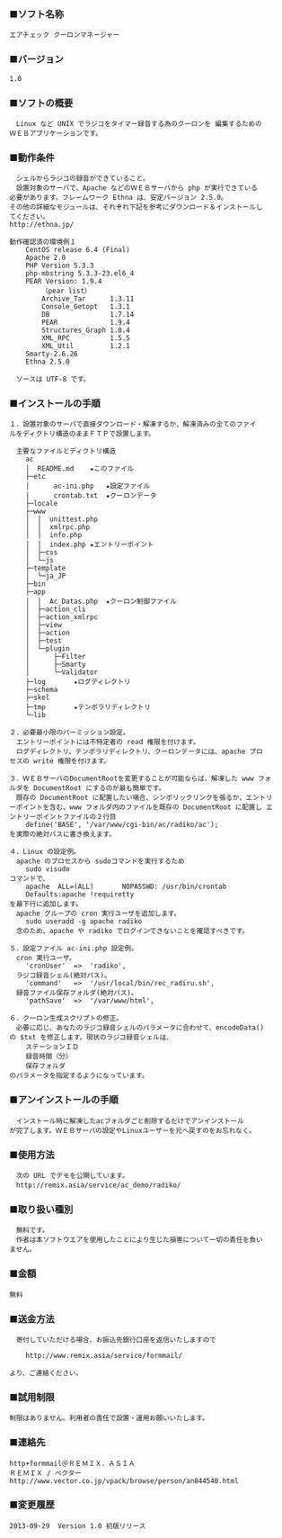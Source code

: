 ### ■ソフト名称
	エアチェック クーロンマネージャー

### ■バージョン
	1.0

### ■ソフトの概要
	　Linux など UNIX でラジコをタイマー録音する為のクーロンを 編集するための
	ＷＥＢアプリケーションです。

### ■動作条件
	　シェルからラジコの録音ができていること。
	　設置対象のサーバで、Apache などのＷＥＢサーバから php が実行できている
	必要があります。フレームワーク Ethna は、安定バージョン 2.5.0。
	その他の詳細なモジュールは、それぞれ下記を参考にダウンロード＆インストールし
	てください。
	http://ethna.jp/

	動作確認済の環境例１
		CentOS release 6.4 (Final)
		Apache 2.0
		PHP Version 5.3.3
		php-mbstring 5.3.3-23.el6_4
		PEAR Version: 1.9.4
			（pear list）
			Archive_Tar      1.3.11
			Console_Getopt   1.3.1
			DB               1.7.14
			PEAR             1.9.4
			Structures_Graph 1.0.4
			XML_RPC          1.5.5
			XML_Util         1.2.1
		Smarty-2.6.26
		Ethna 2.5.0

	　ソースは UTF-8 です。

### ■インストールの手順
	１．設置対象のサーバで直接ダウンロード・解凍するか、解凍済みの全てのファイ
	ルをディクトリ構造のままＦＴＰで設置します。

	　主要なファイルとディクトリ構造
		ac
		│  README.md	★このファイル
		├─etc
		│      ac-ini.php	★設定ファイル
		│      crontab.txt	★クーロンデータ
		├─locale
		├─www
		│  │  unittest.php
		│  │  xmlrpc.php
		│  │  info.php
		│  │  index.php	★エントリーポイント
		│  ├─css
		│  └─js
		├─template
		│  └─ja_JP
		├─bin
		├─app
		│  │  Ac_Datas.php	★クーロン制御ファイル
		│  ├─action_cli
		│  ├─action_xmlrpc
		│  ├─view
		│  ├─action
		│  ├─test
		│  └─plugin
		│      ├─Filter
		│      ├─Smarty
		│      └─Validator
		├─log		★ログディレクトリ
		├─schema
		├─skel
		├─tmp		★テンポラリディレクトリ
		└─lib

	２．必要最小限のパーミッション設定。
	　エントリーポイントには不特定者の read 権限を付けます。
	　ログディレクトリ、テンポラリディレクトリ、クーロンデータには、apache プロ
	セスの write 権限を付けます。

	３．ＷＥＢサーバのDocumentRootを変更することが可能ならば、解凍した www フォ
	ルダを DocumentRoot にするのが最も簡単です。
	　既存の DocumentRoot に配置したい場合、シンボリックリンクを張るか、エントリ
	ーポイントを含む、www フォルダ内のファイルを既存の DocumentRoot に配置し エ
	ントリーポイントファイルの２行目
		define('BASE', '/var/www/cgi-bin/ac/radiko/ac');
	を実際の絶対パスに書き換えます。

	４．Linux の設定例。
	　apache のプロセスから sudoコマンドを実行するため
		sudo visudo
	コマンドで、
		apache  ALL=(ALL)       NOPASSWD: /usr/bin/crontab
		Defaults:apache !requiretty
	を最下行に追加します。
	　apache グループの cron 実行ユーザを追加します。
		sudo useradd -g apache radiko
	　念のため、apache や radiko でログインできないことを確認すべきです。

	５．設定ファイル ac-ini.php 設定例。
	　cron 実行ユーザ。
		'cronUser'	=>	'radiko',
	　ラジコ録音シェル(絶対パス)。
		'command'	=>	'/usr/local/bin/rec_radiru.sh',
	　録音ファイル保存フォルダ(絶対パス)。
		'pathSave'	=>	'/var/www/html',

	６．クーロン生成スクリプトの修正。
	　必要に応じ、あなたのラジコ録音シェルのパラメータに合わせて、encodeData() 
	の $txt を修正します。現状のラジコ録音シェルは、
		ステーションＩＤ
		録音時間（分）
		保存フォルダ
	のパラメータを指定するようになっています。

### ■アンインストールの手順
	　インストール時に解凍したacフォルダごと削除するだけでアンインストール
	が完了します。ＷＥＢサーバの設定やLinuxユーザーを元へ戻すのをお忘れなく。

### ■使用方法
	　次の URL でデモを公開しています。
	　http://remix.asia/service/ac_demo/radiko/

### ■取り扱い種別
	　無料です。
	　作者は本ソフトウエアを使用したことにより生じた損害について一切の責任を負い
	ません。

### ■金額
	無料

### ■送金方法
	　寄付していただける場合、お振込先銀行口座を返信いたしますので

		http://www.remix.asia/service/formmail/

	より、ご連絡ください。

### ■試用制限
	制限はありません。利用者の責任で設置・運用お願いいたします。

### ■連絡先
	http+formmail＠ＲＥＭＩＸ．ＡＳＩＡ
	ＲＥＭＩＸ / ベクター
	http://www.vector.co.jp/vpack/browse/person/an044540.html

### ■変更履歴
	2013-09-29	Version 1.0 初版リリース
